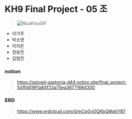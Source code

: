 # KH9 Final Project - 05 조 
>![MuaKissGIF](https://user-images.githubusercontent.com/63634220/171343133-247e24e2-fdfa-4994-8cb4-087ecabca7c1.gif)
- 이기주
- 박소영
- 이지은
- 정유진
- 김범진
### notion 
> https://spiced-gastonia-d44.notion.site/final_project-5d1fd416f1a84f23a75ea36771684300

### ERD
> https://www.erdcloud.com/d/mCpGvDQKbQMatiYB7
